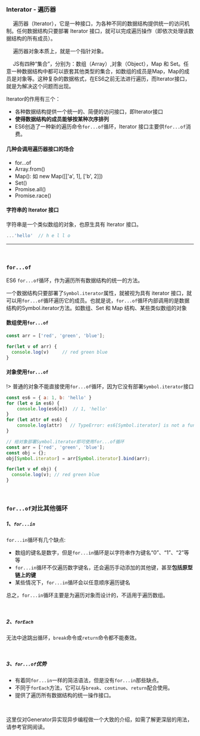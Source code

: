 ### Interator - 遍历器


&emsp; 遍历器（Iterator），它是一种接口，为各种不同的数据结构提供统一的访问机制。任何数据结构只要部署 Iterator 接口，就可以完成遍历操作（即依次处理该数据结构的所有成员）。

&emsp; 遍历器对象本质上，就是一个指针对象。

&emsp; JS有四种“集合”，分别为：数组（Array）,对象（Object），Map 和 Set。任意一种数据结构中都可以嵌套其他类型的集合，如数组的成员是Map，Map的成员是对象等。这种复杂的数据格式，在ES6之前无法进行遍历，而Iterator接口，就是为解决这个问题而出现。


Iterator的作用有三个：
- 各种数据结构提供一个统一的、简便的访问接口，即Iterator接口
- **使得数据结构的成员能够按某种次序排列**
- ES6创造了一种新的遍历命令`for...of`循环，Iterator 接口主要供`for...of`消费。


#### 几种会调用遍历器接口的场合

- for...of
- Array.from()
- Map(): 如 new Map([['a', 1], ['b', 2]])
- Set()
- Promise.all()
- Promise.race()



#### 字符串的 Iterator 接口
字符串是一个类似数组的对象，也原生具有 Iterator 接口。
```js
...'hello'  // h e l l o
```

---
<br>

### `for...of`

ES6 `for...of`循环，作为遍历所有数据结构的统一的方法。

一个数据结构只要部署了`Symbol.iterator`属性，就被视为具有 iterator 接口，就可以用`for...of`循环遍历它的成员。也就是说，`for...of`循环内部调用的是数据结构的Symbol.iterator方法。如数组、Set 和 Map 结构、某些类似数组的对象

#### 数组使用`for...of`
```js
const arr = ['red', 'green', 'blue'];

for(let v of arr) {
  console.log(v)     // red green blue
}
```


#### 对象使用`for...of`
!> 普通的对象不能直接使用`for...of`循环，因为它没有部署`Symbol.iterator`接口
```js
const es6 = { a: 1, b: 'hello' }
for (let e in es6) {
    console.log(es6[e])  // 1, 'hello'
}
for (let attr of es6) {
    console.log(attr)   // TypeError: es6[Symbol.iterator] is not a function
}

// 给对象部署Symbol.iterator即可使用for...of循环
const arr = ['red', 'green', 'blue'];
const obj = {};
obj[Symbol.iterator] = arr[Symbol.iterator].bind(arr);

for(let v of obj) {
  console.log(v); // red green blue
}
```

<br>

### `for...of`对比其他循环

##### 1、`for...in`
`for...in`循环有几个缺点:
- 数组的键名是数字，但是`for...in`循环是以字符串作为键名“0”、“1”、“2”等等
- `for...in`循环不仅遍历数字键名，还会遍历手动添加的其他键，甚至**包括原型链上的键**
- 某些情况下，`for...in`循环会以任意顺序遍历键名

总之，`for...in`循环主要是为遍历对象而设计的，不适用于遍历数组。

<br>

##### 2、`forEach`
无法中途跳出循环，`break`命令或`return`命令都不能奏效。


<br>

##### 3、`for...of`优势
- 有着同`for...in`一样的简洁语法，但是没有`for...in`那些缺点。
- 不同于`forEach`方法，它可以与`break`、`continue`、`return`配合使用。
- 提供了遍历所有数据结构的统一操作接口。


<br>

这里仅对Generator异实现异步编程做一个大致的介绍，如需了解更深层的用法，请参考官网阅读。


